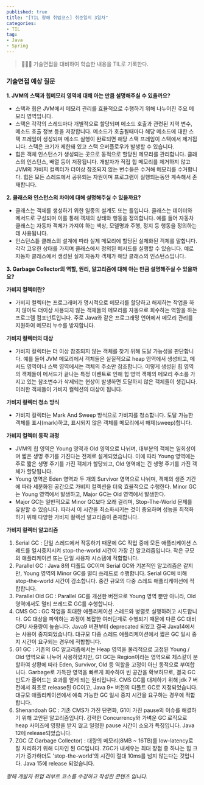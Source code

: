 ```yaml
---
published: true
title: "[TIL 항해 취업코스] 취준일지 3일차"
categories: 
- TIL
tag:
- Java
- Spring
---
```

> 👩🏻‍💻 기술면접을 대비하여 학습한 내용을 TIL로 기록한다.

### 기술면접 예상 질문
**1. JVM의 스택과 힙메모리 영역에 대해 아는 만큼 설명해주실 수 있을까요?**
* 스택과 힙은 JVM에서 메모리 관리를 효율적으로 수행하기 위해 나누어진 주요 메모리 영역입니다.
* 스택은 각각의 스레드마다 개별적으로 할당되며 메소드 호출과 관련된 지역 변수, 메소드 호출 정보 등을 저장합니다. 메소드가 호출될때마다 해당 메소드에 대한 스택 프레임이 생성되며 메소드 실행이 완료되면 해당 스택 프레임이 스택에서 제거됩니다. 스택은 크기가 제한돼 있고 스택 오버플로우가 발생할 수 있습니다.
* 힙은 객체 인스턴스가 생성되는 곳으로 동적으로 할당된 메모리를 관리합니다. 클래스의 인스턴스, 배열 등이 저장됩니다. 개발자가 직접 힙 메모리를 제거하지 않고 JVM의 가비지 컬렉터가 더이상 참조되지 않는 변수들은 수거해 메모리를 수거합니다.  힙은 모든 스레드에서 공유되는 자원이며 프로그램이 실행되는동안 계속해서 존재합니다.

**2. 클래스와 인스턴스의 차이에 대해 설명해주실 수 있을까요?**
* 클래스는 객체를 생성하기 위한 일종의 설계도 또는 틀입니다. 클래스는 데이터와 메서드로 구성되며 이를 통해 객체의 상태와 행동을 정의합니다. 예를 들어 자동차 클래스는 자동차 객체가 가져야 하는 색상, 모델명과 주행, 정지 등 행동을 정의하는데 사용됩니다.
* 인스턴스틑 클래스의 설계에 따라 실제 메모리에 할당된 실체화된 객체를 말합니다. 각각 고유한 상태를 가지며 클래스에서 정의된 메서드를 실행할 수 있습니다. 예로 자동차 클래스에서 생성된 실제 자동차 객체가 해당 클래스의 인스턴스입니다.

**3. Garbage Collector의 역할, 원리, 알고리즘에 대해 아는 만큼 설명해주실 수 있을까요?**

**가비지 컬렉터란?**
* 가비지 컬렉터는 프로그래머가 명시적으로 메모리를 할당하고 해제하는 작업을 하지 않아도 더이상 사용되지 않는 객체들의 메모리를 자동으로 회수하는 역할을 하는 프로그램 컴포넌트입니다. 
주로 Java와 같은 프로그래밍 언어에서 메모리 관리를 지원하여 메모리 누수를 방지합니다.

**가비지 컬렉터의 대상**
* 가비지 컬렉터는 더 이상 참조되지 않는 객체를 찾기 위해 도달 가능성을 판단합니다. 예를 들어 JVM 메모리에서 객체들은 실질적으로 heap 영역에서 생성되고, 메서드 영역이나 스택 영역에서는 객체의 주소만 참조합니다.
이렇게 생성된 힙 영역의 객체들이 메서드가 끝나는 특정 이벤트로 인해 힙 영역 객체의 메모리 주소를 가지고 있는 참조변수가 삭제되는 현상이 발생하면 도달하지 않은 객체들이 생깁니다.
이러한 객체들이 가비지 컬렉션의 대상이 됩니다.

**가비지 컬렉터 청소 방식**
* 가비지 컬렉터는 Mark And Sweep 방식으로 가비지를 청소합니다. 도달 가능한 객체를 표시(mark)하고, 표시되지 않은 객체를 메모리에서 해제(sweep)합니다.

**가비지 컬렉터 동작 과정**
* JVM의 힙 영역은 Young 영역과 Old 영역으로 나뉘며, 대부분의 객체는 일회성이며 짧은 생명 주기를 가진다는 전제로 설계되었습니다.
이에 따라 Young 영역에는 주로 짧은 생명 주기를 가진 객체가 할당되고, Old 영역에는 긴 생명 주기를 가진 객체가 할당됩니다.
* Young 영역은 Eden 영역과 두 개의 Survivor 영역으로 나뉘며, 객체의 생존 기간에 따라 세분화된 공간으로 가비지 컬렉션을 더욱 효율적으로 수행한다. 
Minor GC는 Young 영역에서 발생하고, Major GC는 Old 영역에서 발생한다. 
* Major GC는 일반적으로 Minor GC보다 오래 걸리며, Stop-The-World 문제를 유발할 수 있습니다. 따라서 이 시간을 최소화시키는 것이 중요하며 성능을 최적화하기 위해 다양한 가비지 컬렉션 알고리즘이 존재합니다.

**가비지 컬렉터 알고리즘**
1. Serial GC : 단일 스레드에서 작동하기 때문에 GC 작업 중에 모든 애플리케이션 스레드를 일시중지시켜 stop-the-world 시간이 가장 긴 알고리즘입니다. 작은 규모의 애플리케이션 또는 단일 사용자 시스템에 적합합니다.
2. Parallel GC : Java 8의 디폴트 GC이며 Serial GC와 기본적인 알고리즘은 같지만, Young 영역의 Minor GC를 멀티 쓰레드로 수행합니다. Serial GC에 비해 stop-the-world 시간이 감소합니다. 중간 규모의 다중 스레드 애플리케이션에 적합합니다.
3. Parallel Old GC : Parallel GC를 개선한 버전으로 Young 영역 뿐만 아니라, Old 영역에서도 멀티 쓰레드로 GC를 수행합니다. 
4. CMS GC : GC 작업을 최대한 애플리케이션 스레드와 병렬로 실행하려고 시도합니다. GC 대상을 파악하는 과정이 복잡한 여러단계로 수행되기 때문에 다른 GC 대비 CPU 사용량이 높습니다.
Java9 버젼부터 deprecated 되었고 결국 Java14에서는 사용이 중지되었습니다. 대규모 다중 스레드 애플리케이션에서 짧은 GC 일시 중지 시간이 요구되는 경우에 적합합니다.
5. G1 GC : 기존의 GC 알고리즘에서는 Heap 영역을 물리적으로 고정된 Young / Old 영역으로 나누어 사용하였지만, G1 GC는 Region이라는 영역으로 체스같이 분할하여 상황에 따라 Eden, Survivor, Old 등 역할을 고정이 아닌 동적으로 부여합니다. 
Garbage로 가득찬 영역을 빠르게 회수하여 빈 공간을 확보하므로, 결국 GC 빈도가 줄어드는 효과를 얻게 되는 원리입니다.
CMS GC를 대체하기 위해 jdk 7 버전에서 최초로 release된 GC이고, Java 9+ 버전의 디폴트 GC로 지정되었습니다. 대규모 애플리케이션에서 예측 가능한 GC 일시 중지 시간을 요구하는 경우에 적합합니다.
6. Shenandoah GC : 기존 CMS가 가진 단편화, G1이 가진 pause의 이슈를 해결하기 위해 고안된 알고리즘입니다. 강력한 Concurrency와 가벼운 GC 로직으로 heap 사이즈에 영향을 받지 않고 일정한 pause 시간이 소요가 특징입니다.
Java 12에 release되었습니다.
7. ZGC (Z Garbage Collector) : 대량의 메모리(8MB ~ 16TB)를 low-latency로 잘 처리하기 위해 디자인 된 GC입니다. ZGC가 내세우는 최대 장점 중 하나는 힙 크기가 증가하더도 'stop-the-world'의 시간이 절대 10ms를 넘지 않는다는 것입니다.
Java 15에 release 되었습니다.

_항해 개발자 취업 리부트 코스를 수강하고 작성한 콘텐츠 입니다._